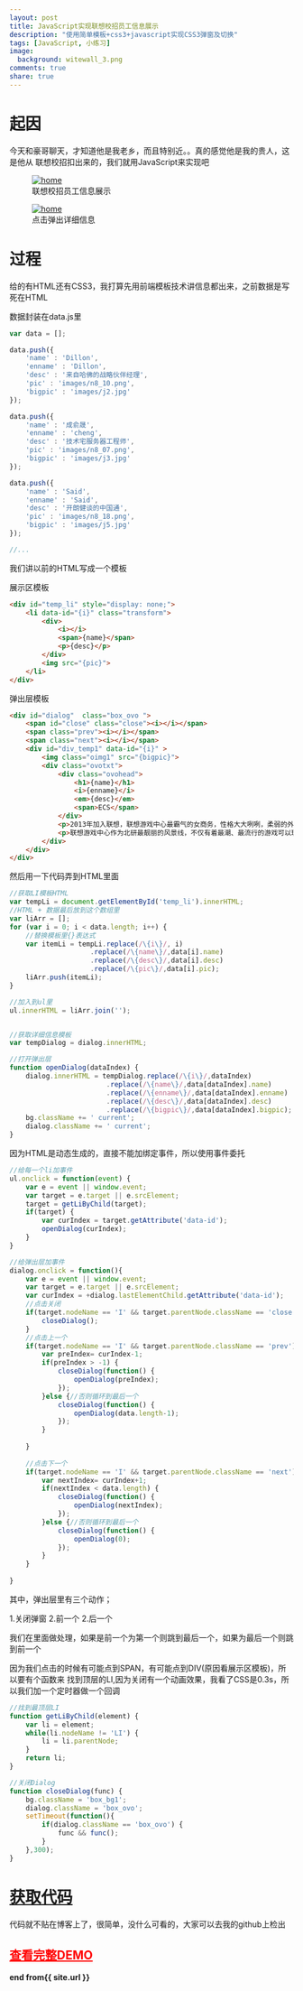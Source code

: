```yaml
---
layout: post
title: JavaScript实现联想校招员工信息展示
description: "使用简单模板+css3+javascript实现CSS3弹窗及切换"
tags: [JavaScript, 小练习]
image:
  background: witewall_3.png
comments: true
share: true
---
```


# 起因

今天和豪哥聊天，才知道他是我老乡，而且特别近。。真的感觉他是我的贵人，这是他从
联想校招扣出来的，我们就用JavaScript来实现吧


<figure>
	<a href="/images/article/4.jpg">
		<img src="/images/article/4.jpg" alt="home" />
	</a>
	<figcaption>联想校招员工信息展示</figcaption>
</figure>

<figure>
	<a href="/images/article/3.jpg">
		<img src="/images/article/3.jpg" alt="home" />
	</a>
	<figcaption>点击弹出详细信息</figcaption>
</figure>

<!--more-->

# 过程

给的有HTML还有CSS3，我打算先用前端模板技术讲信息都出来，之前数据是写死在HTML

数据封装在data.js里

```js
var data = [];

data.push({
	'name' : 'Dillon',
	'enname' : 'Dillon',
	'desc' : '来自哈佛的战略伙伴经理',
	'pic' : 'images/n8_10.png',
	'bigpic' : 'images/j2.jpg'
});

data.push({
	'name' : '成俞晟',
	'enname' : 'cheng',
	'desc' : '技术宅服务器工程师',
	'pic' : 'images/n8_07.png',
	'bigpic' : 'images/j3.jpg'
});

data.push({
	'name' : 'Said',
	'enname' : 'Said',
	'desc' : '开朗健谈的中国通',
	'pic' : 'images/n8_18.png',
	'bigpic' : 'images/j5.jpg'
});

//...
```


我们讲以前的HTML写成一个模板

展示区模板

```html
<div id="temp_li" style="display: none;">
	<li data-id="{i}" class="transform">
		<div>
			<i></i>
			<span>{name}</span>
			<p>{desc}</p>
		</div>
		<img src="{pic}">
	</li>
</div>
```

弹出层模板

```html
<div id="dialog"  class="box_ovo ">
	<span id="close" class="close"><i></i></span>
	<span class="prev"><i></i></span>
	<span class="next"><i></i></span>
	<div id="div_temp1" data-id="{i}" >
		<img class="oimg1" src="{bigpic}">
		<div class="ovotxt">
			<div class="ovohead">
				<h1>{name}</h1>
				<i>{enname}</i>
				<em>{desc}</em>
				<span>ECS</span>
			</div>
			<p>2013年加入联想，联想游戏中心最霸气的女商务，性格大大咧咧，柔弱的外表下有一颗强大的心。自诩内可安邦定天下，外可御敌千里外。</p>
			<p>联想游戏中心作为北研最靓丽的风景线，不仅有着最潮、最流行的游戏可以玩，有各种精美的游戏周边随便拿，最关键的是有这样娇(ba)媚(qi)可(shi)人(zu)的女汉子陪聊，陪工作，陪吃饭。总之一句话，联想游戏中心，你值得拥有。</p>
		</div>
	</div>
</div>
```


然后用一下代码弄到HTML里面

```js
//获取LI模板HTML
var tempLi = document.getElementById('temp_li').innerHTML;
//HTML + 数据最后放到这个数组里
var liArr = [];
for (var i = 0; i < data.length; i++) {
	//替换模板里{}表达式
	var itemLi = tempLi.replace(/\{i\}/, i)
					.replace(/\{name\}/,data[i].name)
					.replace(/\{desc\}/,data[i].desc)
					.replace(/\{pic\}/,data[i].pic);
	liArr.push(itemLi);
} 

//加入到ul里
ul.innerHTML = liArr.join('');


//获取详细信息模板
var tempDialog = dialog.innerHTML;

//打开弹出层
function openDialog(dataIndex) {
	dialog.innerHTML = tempDialog.replace(/\{i\}/,dataIndex)
						.replace(/\{name\}/,data[dataIndex].name)
						.replace(/\{enname\}/,data[dataIndex].enname)
						.replace(/\{desc\}/,data[dataIndex].desc)
						.replace(/\{bigpic\}/,data[dataIndex].bigpic);
	bg.className += ' current';
    dialog.className += ' current';
}
```


因为HTML是动态生成的，直接不能加绑定事件，所以使用事件委托

```js
//给每一个li加事件
ul.onclick = function(event) {
	var e = event || window.event;
	var target = e.target || e.srcElement;
	target = getLiByChild(target);
	if(target) {
		var curIndex = target.getAttribute('data-id');
    	openDialog(curIndex);
	}
}	

//给弹出层加事件
dialog.onclick = function(){
	var e = event || window.event;
	var target = e.target || e.srcElement;
	var curIndex = +dialog.lastElementChild.getAttribute('data-id'); 
	//点击关闭
	if(target.nodeName == 'I' && target.parentNode.className == 'close') {
		closeDialog();
	}
	//点击上一个
	if(target.nodeName == 'I' && target.parentNode.className == 'prev') {
		var preIndex= curIndex-1;
		if(preIndex > -1) {
			closeDialog(function() {
				openDialog(preIndex);
			});
		}else {//否则循环到最后一个
			closeDialog(function() {
				openDialog(data.length-1);
			});
		}
		
	}
	
	//点击下一个
	if(target.nodeName == 'I' && target.parentNode.className == 'next') {
		var nextIndex= curIndex+1;
		if(nextIndex < data.length) {
			closeDialog(function() {
				openDialog(nextIndex);
			});
		}else {//否则循环到最后一个
			closeDialog(function() {
				openDialog(0);
			});
		}
	}
    
}
```

其中，弹出层里有三个动作；

1.关闭弹窗
2.前一个
2.后一个

我们在里面做处理，如果是前一个为第一个则跳到最后一个，如果为最后一个则跳到前一个

因为我们点击的时候有可能点到SPAN，有可能点到DIV(原因看展示区模板)，所以要有个函数来
找到顶层的LI,因为关闭有一个动画效果，我看了CSS是0.3s，所以我们加一个定时器做一个回调

```js
//找到最顶层LI
function getLiByChild(element) {
	var li = element;
	while(li.nodeName != 'LI') {
		li = li.parentNode;
	}
	return li;
}

//关闭Dialog
function closeDialog(func) {
	bg.className = 'box_bg1';
    dialog.className = 'box_ovo';
    setTimeout(function(){
    	if(dialog.className == 'box_ovo') {
    		func && func();
    	}
    },300);
}
```

# <a target="_blank"  href="https://github.com/hacke2/">获取代码</a><br/>

代码就不贴在博客上了，很简单，没什么可看的，大家可以去我的github上检出

## <a target="_blank"  style="color:red" href="/works/demo/04" >查看完整DEMO</a>

<strong>end from{{ site.url }}</strong>